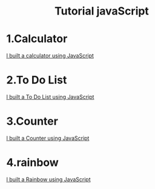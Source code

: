 <div align="center">
 
 # Tutorial javaScript
 
</div>

# 1.Calculator
[I built a calculator using JavaScript](https://github.com/zeynabizadi/calculator)
# 2.To Do List
[I built a To Do List using JavaScript](https://github.com/zeynabizadi/to-do-list)
# 3.Counter
[I built a Counter using JavaScript](https://github.com/zeynabizadi/Counter-project)
# 4.rainbow
[I built a Rainbow using JavaScript](https://github.com/zeynabizadi/rainbow)
 
